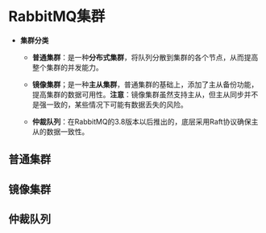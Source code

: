 # RabbitMQ集群


- **集群分类**
    - **普通集群**：是一种**分布式集群**，将队列分散到集群的各个节点，从而提高整个集群的并发能力。

    - **镜像集群**；是一种**主从集群**，普通集群的基础上，添加了主从备份功能，提高集群的数据可用性。**注意**：镜像集群虽然支持主从，但主从同步并不是强一致的，某些情况下可能有数据丢失的风险。

    - **仲裁队列**：在RabbitMQ的3.8版本以后推出的，底层采用Raft协议确保主从的数据一致性。  


## 普通集群


## 镜像集群


## 仲裁队列

